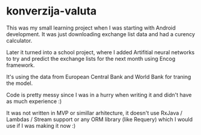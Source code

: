 # konverzija-valuta

This was my small learning project when I was starting with Android development. It was just downloading exchange list data and had a curency calculator.

Later it turned into a school project, where I added Artifitial neural networks to try and predict the exchange lists for the next month using Encog framework.

It's using the data from European Central Bank and World Bank for traning the model.

Code is pretty messy since I was in a hurry when writing it and didn't have as much experience :)

It was not written in MVP or simillar arhitecture, it doesn't use RxJava / Lambdas / Stream support or any ORM library (like Requery) which I would use if I was making it now :)
